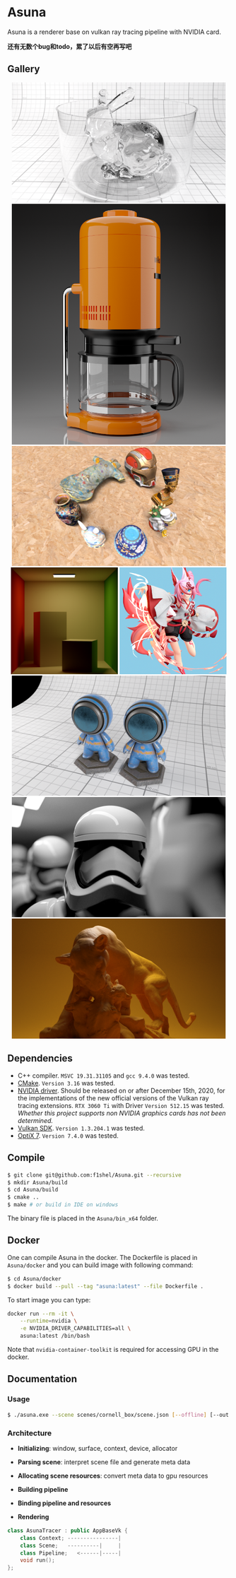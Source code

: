 # Asuna
Asuna is a renderer base on vulkan ray tracing pipeline with NVIDIA card.

**还有无数个bug和todo，累了以后有空再写吧**

## Gallery

<div>
<center>
<img src="./demo/glass_bunny.png" width="96%">
</center>
</div>

<div>
<center>
<img src="./demo/coffee.png" width="96%">
</center>
</div>

<div>
<center>
<img src="./demo/siga_ma.png" width="96%">
</center>
</div>

<div>
<center>
<img src="./demo/cbox.png" width="48%">
<img src="./demo/honkai.png" width="48%">
</center>
</div>

<div>
<center>
<img src="./demo/substance_boy.png" width="96%">
</center>
</div>

<div>
<center>
<img src="./demo/stormtrooper.png" width="96%">
</center>
</div>

<div>
<center>
<img src="./demo/panther.png" width="96%">
</center>
</div>

## Dependencies

+ C++ compiler. `MSVC 19.31.31105` and `gcc 9.4.0` was tested.
+ [CMake](https://cmake.org/download/). `Version 3.16` was tested.
+ [NVIDIA driver](https://www.nvidia.com/Download/index.aspx). Should be released on or after December 15th, 2020, for the implementations of the new official versions of the Vulkan ray tracing extensions. `RTX 3060 Ti` with Driver `Version 512.15` was tested. *Whether this project supports non NVIDIA graphics cards has not been determined.*
+ [Vulkan SDK](https://vulkan.lunarg.com/). `Version 1.3.204.1` was tested.
+ [OptiX 7](https://developer.nvidia.com/designworks/optix/download). `Version 7.4.0` was tested.

## Compile

```bash
$ git clone git@github.com:f1shel/Asuna.git --recursive
$ mkdir Asuna/build
$ cd Asuna/build
$ cmake ..
$ make # or build in IDE on windows
```

The binary file is placed in the `Asuna/bin_x64` folder.

## Docker

One can compile Asuna in the docker. The Dockerfile is placed in `Asuna/docker` and you can build image with following command:

```bash
$ cd Asuna/docker
$ docker build --pull --tag "asuna:latest" --file Dockerfile .
```

To start image you can type:

```bash
docker run --rm -it \
    --runtime=nvidia \
    -e NVIDIA_DRIVER_CAPABILITIES=all \
    asuna:latest /bin/bash
```

Note that `nvidia-container-toolkit` is required for accessing GPU in the docker.

## Documentation

### Usage

```bash
$ ./asuna.exe --scene scenes/cornell_box/scene.json [--offline] [--out cbox]
```

### Architecture

+ **Initializing**: window, surface, context, device, allocator

+ **Parsing scene**: interpret scene file and generate meta data

+ **Allocating scene resources**: convert meta data to gpu resources

+ **Building pipeline**

+ **Binding pipeline and resources**

+ **Rendering** 

```c++
class AsunaTracer : public AppBaseVk {
    class Context; ----------------|
    class Scene;   ----------|     |
    class Pipeline;   <------|-----|
    void run();
};
```

  

